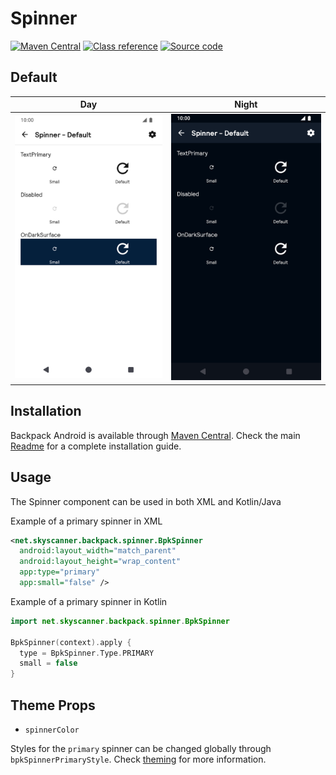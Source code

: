 # Spinner

[![Maven Central](https://img.shields.io/maven-central/v/net.skyscanner.backpack/backpack-android)](https://search.maven.org/artifact/net.skyscanner.backpack/backpack-android)
[![Class reference](https://img.shields.io/badge/Class%20reference-Android-blue)](https://backpack.github.io/android/Backpack/net.skyscanner.backpack.spinner)
[![Source code](https://img.shields.io/badge/Source%20code-GitHub-lightgrey)](https://github.com/backpack/android/tree/main/Backpack/src/main/java/net/skyscanner/backpack/spinner)

## Default

| Day | Night |
| --- | --- |
| <img src="https://raw.githubusercontent.com/backpack/android/main/docs/view/Spinner/screenshots/default.png" alt="Spinner component" width="375" /> |<img src="https://raw.githubusercontent.com/backpack/android/main/docs/view/Spinner/screenshots/default_dm.png" alt="Spinner component - dark mode" width="375" /> |

## Installation

Backpack Android is available through [Maven Central](https://search.maven.org/artifact/net.skyscanner.backpack/backpack-android). Check the main [Readme](https://github.com/skyscanner/backpack-android#installation) for a complete installation guide.

## Usage

The Spinner component can be used in both XML and Kotlin/Java

Example of a primary spinner in XML

```xml
<net.skyscanner.backpack.spinner.BpkSpinner
  android:layout_width="match_parent"
  android:layout_height="wrap_content"
  app:type="primary"
  app:small="false" />
```

Example of a primary spinner in Kotlin

```Kotlin
import net.skyscanner.backpack.spinner.BpkSpinner

BpkSpinner(context).apply {
  type = BpkSpinner.Type.PRIMARY
  small = false
}
```

## Theme Props

- `spinnerColor`

Styles for the `primary` spinner can be changed globally through `bpkSpinnerPrimaryStyle`. Check [theming](https://github.com/backpack/android/blob/main/docs/view/THEMING.md) for more information.

